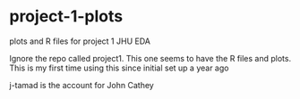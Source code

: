 # project-1-plots
plots and R files for project 1 JHU EDA

Ignore the repo called project1. This one seems to have the R files and plots. This is my first time using this since initial set up a year ago

j-tamad is the account for John Cathey
